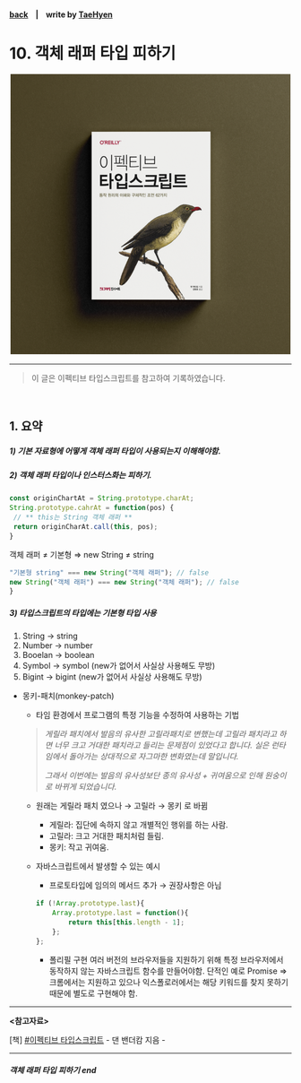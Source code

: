 #### [back](../../README.md) &nbsp;&nbsp; | &nbsp;&nbsp; write by [TaeHyen][taeHyen]

# 10. 객체 래퍼 타입 피하기

<p align="center" style="width:500px; margin: 0 auto">
    <img src="../../image/main.png">
</p>

---

> 이 글은 이펙티브 타입스크립트를 참고하여 기록하였습니다.

<br>

## 1. 요약

##### 1) 기본 자료형에 어떻게 객체 래퍼 타입이 사용되는지 이해해야함.

##### 2) 객체 래퍼 타입이나 인스터스화는 피하기.

```javascript
const originChartAt = String.prototype.charAt;
String.prototype.cahrAt = function(pos) {
 // ** this는 String 객체 래퍼 **
 return originCharAt.call(this, pos); 
}
```
객체 래퍼 ≠ 기본형 ⇒ new String ≠ string

```javascript
"기본형 string" === new String("객체 래퍼"); // false
new String("객체 래퍼") === new String("객체 래퍼"); // false
}
```

##### 3) 타입스크립트의 타입에는 기본형 타입 사용

1. String → string
2. Number → number
3. Booelan → boolean
4. Symbol → symbol (new가 없어서 사실상 사용해도 무방)
5. Bigint → bigint (new가 없어서 사실상 사용해도 무방)

- 몽키-패치(monkey-patch)
    * 타임 환경에서 프로그램의 특정 기능을 수정하여 사용하는 기법 

    > *게릴라 패치에서 발음의 유사한 고릴라패치로 변했는데 고릴라 패치라고 하면 너무 크고 거대한 패치라고 들리는 문제점이 있었다고 합니다. 실은 런타임에서 돌아가는 상대적으로 자그마한 변화였는데 말입니다.*
    >
    >
    > *그래서 이번에는 발음의 유사성보단 종의 유사성 + 귀여움으로 인해 원숭이로 바뀌게 되었습니다.*
    >
  - 원래는 게릴라 패치 였으나 → 고릴라 → 몽키 로 바뀜
    - 게릴라: 집단에 속하지 않고 개별적인 행위를 하는 사람.
    - 고릴라: 크고 거대한 패치처럼 들림.
    - 몽키: 작고 귀여움.
  - 자바스크립트에서 발생할 수 있는 예시
    - 프로토타입에 임의의 메서드 추가 → 권장사항은 아님

    ```javascript
    if (!Array.prototype.last){
        Array.prototype.last = function(){
            return this[this.length - 1];
        };
    };
    ```

    - 폴리필 구현
        여러 버전의 브라우저들을 지원하기 위해 특정 브라우저에서 동작하지 않는 자바스크립트 함수를 만들어야함.
        단적인 예로 Promise ⇒  크롬에서는 지원하고 있으나 익스폴로러에서는 해당 키워드를 찾지 못하기 때문에 별도로 구현해야 함.
---

<strong><참고자료></strong>

[책] [#이펙티브 타입스크립트][effective-typescript] - 댄 밴더캄 지음 -

---

##### 객체 래퍼 타입 피하기 end


[effective-typescript]: https://www.aladin.co.kr/shop/wproduct.aspx?ItemId=273193135&start=slayer
[sangcho]: https://github.com/SangchoKim
[taeHyen]: https://github.com/Tap-Kim
[kangHyen]: https://github.com/NacreousCloud
[sumin]: https://github.com/ttumzzi
